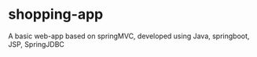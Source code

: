 # shopping-app
A basic web-app based on springMVC, developed using Java, springboot, JSP, SpringJDBC
